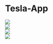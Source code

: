 # Tesla-App

<img src="https://user-images.githubusercontent.com/35305955/228104850-f8b7a48a-5095-4987-84c4-fa6f1f1cbf93.png">
<div>

<img src="https://user-images.githubusercontent.com/35305955/228705856-8feea626-5619-4b15-b8a7-f52fb5b9e2fe.png">
</div>

<div>
<img src="https://user-images.githubusercontent.com/35305955/228706174-6313e9c0-fdb6-4bbf-8c77-f938fc3239a3.png"
</div>

  <div>
 <img src=" ![modelY](https://user-images.githubusercontent.com/35305955/228706361-dd0b25a3-f487-422a-8694-685a03d8a383.png)">  
</div>

